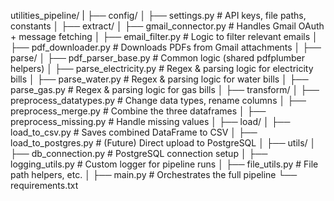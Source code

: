 utilities_pipeline/
|
├── config/
│   ├── settings.py             # API keys, file paths, constants
│
├── extract/
│   ├── gmail_connector.py      # Handles Gmail OAuth + message fetching
│   ├── email_filter.py         # Logic to filter relevant emails
│   ├── pdf_downloader.py       # Downloads PDFs from Gmail attachments
│
├── parse/
│   ├── pdf_parser_base.py      # Common logic (shared pdfplumber helpers)
│   ├── parse_electricity.py    # Regex & parsing logic for electricity bills
│   ├── parse_water.py          # Regex & parsing logic for water bills
│   ├── parse_gas.py            # Regex & parsing logic for gas bills
│
├── transform/
│   ├── preprocess_datatypes.py # Change data types, rename columns
│   ├── preprocess_merge.py     # Combine the three dataframes
│   ├── preprocess_missing.py   # Handle missing values
│
├── load/
│   ├── load_to_csv.py          # Saves combined DataFrame to CSV
│   ├── load_to_postgres.py     # (Future) Direct upload to PostgreSQL
│
├── utils/
│   ├── db_connection.py        # PostgreSQL connection setup
│   ├── logging_utils.py        # Custom logger for pipeline runs
│   ├── file_utils.py           # File path helpers, etc.
│
├── main.py                     # Orchestrates the full pipeline
└── requirements.txt

